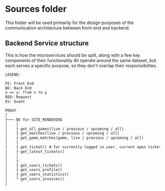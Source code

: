 # Sources folder

This folder will be used primarily for the design purposes of the communication architecture between front-end and backend.

## Backend Service structure

This is how the microservices should be split, along with a few key components of their functionality
All operate around the same dataset, but each serves a specific purpose, so they don't overlap their responisibilites.

```txt
LEGEND:

FE: Front End
BE: Back End
x => y: from x to y
REQ: Request
EV: Event
```

```txt
PROXY
│
├─── BE for SITE_RENDERING
│    │
│    ├ get_all_games(live / previous / upcoming / all)
│    ├ get_matches(live / previous / upcoming / all)
│    ├ get_game_matches(game, live / previous / upcoming / all)
│    │
│    ├ get_ticket() # for currently logged in user, current open ticket 
|    ├ get_latest_tickets()
│    │
│    ├
│    ├ get_users_tickets()
│    ├ get_users_profile()
│    ├ get_users_statistics()
│    └ get_users_invoices()
│

```
<!--

OLD:
Backend Proxy
│
│    USER_SERVICE
│    ├ change username    *REQ FE => BE
│    ├ change email    *REQ FE => BE
│    └ disable / delete account    *REQ FE => BE
│
│    ADMIN_SERVICE
├─── administration service {accessing backend}
│    ├ creating matches    *REQ FE => BE
│    ├ correcting / tweaking bet ratios    *REQ FE => BE
│    ├ editing match parameters    *REQ FE => BE
│    └ removing matches    *REQ FE => BE
│
│    MATCH_SERVICE
├─── match handling service
|    ├ match starting loop
|    ├ notify clients / update client state - match started {frontend}    *EV BE => FE
│    ├ show all matches {for fronend}    *REQ FE => BE
│    └ show match info {for frontend}    *REQ FE => BE
│
│    BET_SERVICE
├─── betting service
│    ├ open a match (if the match is available) {for frontend}    *REQ FE => BE
│    ├ make a bet     *REQ FE => BE
│    │  └ calculate new bet ratio, update internal state of the match
│    ├ update current bet ratio {for frontend}    *EV BE => FE
│    └ update live bet feed {for frontend}    *EV BE => FE
│
│    INV_SERVICE
└─── invoice service
     ├ show list of invoices {for frontend}    *REQ FE => BE
     ├ show invoice {for frontend}    *REQ FE => BE
     └ pay an invoice     *REQ FE => BE
-->